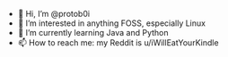 - 👋 Hi, I’m @protob0i
- 👀 I’m interested in anything FOSS, especially Linux
- 🌱 I’m currently learning Java and Python
- 📫 How to reach me: my Reddit is u/iWillEatYourKindle

<!---
protob0i/protob0i is a ✨ special ✨ repository because its `README.md` (this file) appears on your GitHub profile.
You can click the Preview link to take a look at your changes.
--->
